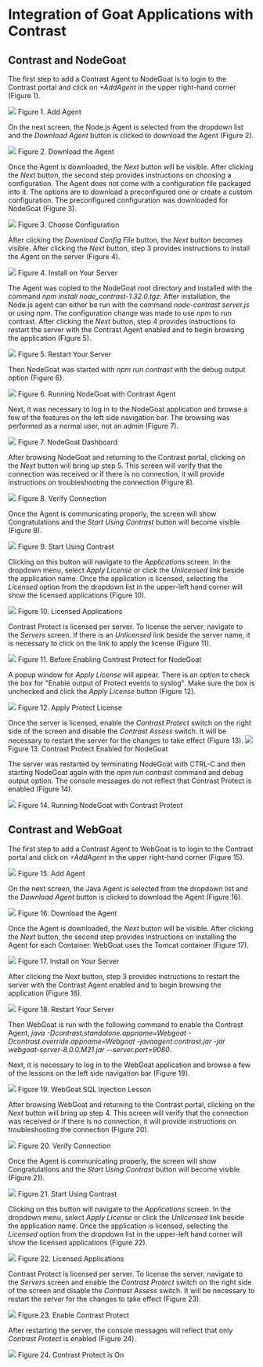 # Integration of Goat Applications with Contrast

## Contrast and NodeGoat

The first step to add a Contrast Agent to NodeGoat is to login to the
Contrast portal and click on *+AddAgent* in the upper right-hand corner
(Figure 1).


![](images/NG_Add_Agent_Figure_1.png)
Figure 1. Add Agent

On the next screen, the Node.js Agent is selected from the dropdown list
and the *Download Agent* button is clicked to download the Agent (Figure 2).

![](images/NG_Download_the_Agent_Figure_2.png)
Figure 2. Download the Agent

Once the Agent is downloaded, the *Next* button will be visible. After
clicking the *Next* button, the second step provides instructions on
choosing a configuration. The Agent does not come with a configuration
file packaged into it. The options are to download a preconfigured one
or create a custom configuration. The preconfigured configuration was
downloaded for NodeGoat (Figure 3).

![](images/NG_Choose_Configuration_Figure_3.png)
Figure 3. Choose Configuration

After clicking the *Download Config File* button, the *Next* button
becomes visible. After clicking the *Next* button, step 3 provides
instructions to install the Agent on the server (Figure 4).

![](images/NG_Install_on_Your_Server_Figure_4.png)
Figure 4. Install on Your Server

The Agent was copied to the NodeGoat root directory and installed with
the command *npm install node\_contrast-1.32.0.tgz*. After installation,
the Node.js agent can either be run with the command *node-contrast
server.js* or using *npm*. The configuration change was made to use
*npm* to run contrast. After clicking the *Next* button, step 4 provides
instructions to restart the server with the Contrast Agent enabled and
to begin browsing the application (Figure 5).

![](images/NG_Restart_Your_Server_Figure_5.png)
Figure 5. Restart Your Server

Then NodeGoat was started with *npm run contrast* with the debug output
option (Figure 6).

![](images/NG_Running_NodeGoat_with_Contrast_Agent_Figure_6.png)
Figure 6. Running NodeGoat with Contrast Agent

Next, it was necessary to log in to the NodeGoat application and browse
a few of the features on the left side navigation bar. The browsing was
performed as a normal user, not an admin (Figure 7).

![](images/NG_NodeGoat_Dashboard_Figure_7.png)
Figure 7. NodeGoat Dashboard

After browsing NodeGoat and returning to the Contrast portal, clicking
on the *Next* button will bring up step 5. This screen will verify that
the connection was received or if there is no connection, it will
provide instructions on troubleshooting the connection (Figure 8).

![](images/NG_Verify_Connection_Figure_8.png)
Figure 8. Verify Connection

Once the Agent is communicating properly, the screen will show
Congratulations and the *Start Using Contrast* button will become
visible (Figure 9).

![](images/NG_Start_Using_Contrast_Figure_9.png)
Figure 9. Start Using Contrast

Clicking on this button will navigate to the *Applications* screen. In
the dropdown menu, select *Apply License* or click the *Unlicensed* link
beside the application name. Once the application is licensed, selecting
the *Licensed* option from the dropdown list in the upper-left hand
corner will show the licensed applications (Figure 10).

![](images/NG_Licensed_Applications_Figure_10.png)
Figure 10. Licensed Applications

Contrast Protect is licensed per server. To license the server, navigate
to the *Servers* screen. If there is an *Unlicensed* link beside the
server name, it is necessary to click on the link to apply the license
(Figure 11).

![](images/NG_Before_Enabling_Contrast_Protect_for_NodeGoat_Figure_11.png)
Figure 11. Before Enabling Contrast Protect for NodeGoat

A popup window for *Apply License* will appear. There is an option to
check the box for "Enable output of Protect events to syslog". Make sure
the box is unchecked and click the *Apply License* button (Figure 12).

![](images/NG_Apply_Protect_License_Figure_12.png)
Figure 12. Apply Protect License

Once the server is licensed, enable the *Contrast Protect* switch on the
right side of the screen and disable the *Contrast Assess* switch. It
will be necessary to restart the server for the changes to take effect
(Figure 13).
![](images/NG_Contrast_Protect_Enabled_for_NodeGoat_Figure_13.png)
Figure 13. Contrast Protect Enabled for NodeGoat

The server was restarted by terminating NodeGoat with CTRL-C and then
starting NodeGoat again with the *npm run contrast* command and debug
output option. The console messages do not reflect that Contrast Protect
is enabled (Figure 14).

![](images/NG_Running_NodeGoat_with_Contrast_Protect_Figure_14.png)
Figure 14. Running NodeGoat with Contrast Protect

## Contrast and WebGoat

The first step to add a Contrast Agent to WebGoat is to login to the
Contrast portal and click on *+AddAgent* in the upper right-hand corner
(Figure 15).

![](images/WG_Add_Agent_Figure_15.png)
Figure 15. Add Agent

On the next screen, the Java Agent is selected from the dropdown list
and the *Download Agent* button is clicked to download the Agent (Figure
16).

![](images/WG_Download_the_Agent_Figure_16.png)
Figure 16. Download the Agent

Once the Agent is downloaded, the *Next* button will be visible. After
clicking the *Next* button, the second step provides instructions on
installing the Agent for each Container. WebGoat uses the Tomcat
container (Figure 17).

![](images/WG_Install_on_Your_Server_Figure_17.png)
Figure 17. Install on Your Server

After clicking the *Next* button, step 3 provides instructions to
restart the server with the Contrast Agent enabled and to begin browsing
the application (Figure 18).

![](images/WG_Restart_Your_Server_Figure_18.png)
Figure 18. Restart Your Server

Then WebGoat is run with the following command to enable the Contrast
Agent, *java -Dcontrast.standalone.appname=Webgoat
-Dcontrast.override.appname=Webgoat -javaagent:contrast.jar -jar
webgoat-server-8.0.0.M21.jar \--server.port=9080*.

Next, it is necessary to log in to the WebGoat application and browse a
few of the lessons on the left side navigation bar (Figure 19).

![](images/WG_WebGoat_SQL_Injection_Lesson_Figure_19.png)
Figure 19. WebGoat SQL Injection Lesson

After browsing WebGoat and returning to the Contrast portal, clicking on
the *Next* button will bring up step 4. This screen will verify that the
connection was received or if there is no connection, it will provide
instructions on troubleshooting the connection (Figure 20).

![](images/WG_Verify_Connection_Figure_20.png)
Figure 20. Verify Connection

Once the Agent is communicating properly, the screen will show
Congratulations and the *Start Using Contrast* button will become
visible (Figure 21).

![](images/WG_Start_Using_Contrast_Figure_21.png)
Figure 21. Start Using Contrast

Clicking on this button will navigate to the *Applications* screen. In
the dropdown menu, select *Apply License* or click the *Unlicensed* link
beside the application name. Once the application is licensed, selecting
the *Licensed* option from the dropdown list in the upper-left hand
corner will show the licensed applications (Figure 22).

![](images/WG_Licensed_Applications_Figure_22.png)
Figure 22. Licensed Applications

Contrast Protect is licensed per server. To license the server, navigate
to the *Servers* screen and enable the *Contrast Protect* switch on the
right side of the screen and disable the *Contrast Assess* switch. It
will be necessary to restart the server for the changes to take effect
(Figure 23).

![](images/WG_Enable_Contrast_Protect_Figure_23.png)
Figure 23. Enable Contrast Protect

After restarting the server, the console messages will reflect that only
*Contrast Protect* is enabled (Figure 24).

![](images/WG_Contrast_Protect_is_On_Figure_24.png)
Figure 24. Contrast Protect is On
